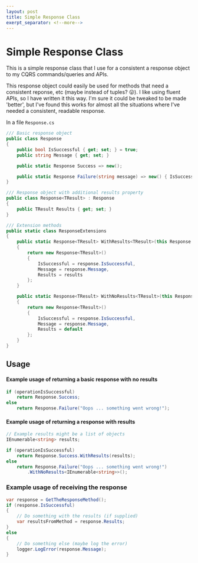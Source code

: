 ```yaml
---
layout: post
title: Simple Response Class
exerpt_separator: <!--more-->
---
```


# Simple Response Class

This is a simple response class that I use for a consistent a response object to my CQRS commands/queries and APIs.  
<!--more-->
This response object could easily be used for methods that need a consistent reponse, etc (maybe instead of tuples? 😛).  I like using fluent APIs, so I have written it this way.  I'm sure it could be tweaked to be made 'better', but I've found this works for almost all the situations where I've needed a consistent, readable response.

In a file `Response.cs`
```csharp
/// Basic response object
public class Response 
{
    public bool IsSuccessful { get; set; } = true;
    public string Message { get; set; }

    public static Response Success => new();

    public static Response Failure(string message) => new() { IsSuccessful = false, Message = message };
}

/// Response object with additional results property
public class Response<TResult> : Response
{
    public TResult Results { get; set; }
}

/// Extension methods
public static class ResponseExtensions
{
    public static Response<TResult> WithResults<TResult>(this Response response, TResult results)
    {
        return new Response<TResult>() 
        {
            IsSuccessful = response.IsSuccessful,
            Message = response.Message,
            Results = results
        };
    }

    public static Response<TResult> WithNoResults<TResult>(this Response response)
    {
        return new Response<TResult>()
        {
            IsSuccessful = response.IsSuccessful,
            Message = response.Message,
            Results = default
        };
    }
}
```

## Usage

#### Example usage of returning a basic response with no results
```csharp
if (operationIsSuccessful)
    return Response.Success;
else
    return Response.Failure("Oops ... something went wrong!");
```

#### Example usage of returning a response with results
```csharp
// Example results might be a list of objects
IEnumerable<string> results;

if (operationIsSuccessful)
    return Response.Success.WithResults(results);
else
    return Response.Failure("Oops ... something went wrong!")
        .WithNoResults<IEnumerable<string>>();

```

### Example usage of receiving the response
```csharp
var response = GetTheResponseMethod();
if (response.IsSuccessful)
{
    // Do something with the results (if supplied)
    var resultsFromMethod = response.Results;
}
else
{
    // Do something else (maybe log the error)
    logger.LogError(response.Message);
}
```